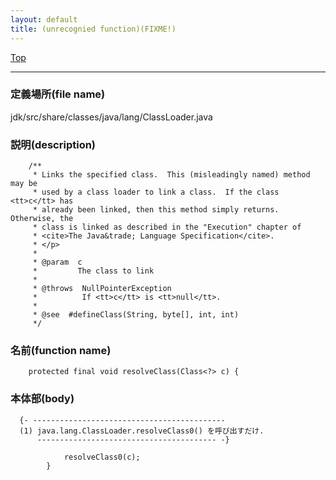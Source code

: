 ```yaml
---
layout: default
title: (unrecognied function)(FIXME!)
---
```

[Top](../index.html)

--- 
### 定義場所(file name)
jdk/src/share/classes/java/lang/ClassLoader.java
### 説明(description)

```
    /**
     * Links the specified class.  This (misleadingly named) method may be
     * used by a class loader to link a class.  If the class <tt>c</tt> has
     * already been linked, then this method simply returns. Otherwise, the
     * class is linked as described in the "Execution" chapter of
     * <cite>The Java&trade; Language Specification</cite>.
     * </p>
     *
     * @param  c
     *         The class to link
     *
     * @throws  NullPointerException
     *          If <tt>c</tt> is <tt>null</tt>.
     *
     * @see  #defineClass(String, byte[], int, int)
     */
```

### 名前(function name)
```
    protected final void resolveClass(Class<?> c) {
```

### 本体部(body)
```
  {- -------------------------------------------
  (1) java.lang.ClassLoader.resolveClass0() を呼び出すだけ.
      ---------------------------------------- -}

	        resolveClass0(c);
	    }
	
```


